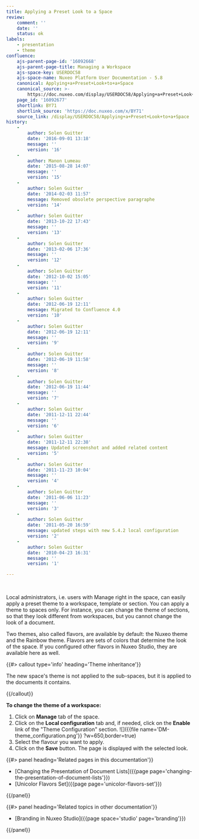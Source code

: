 ```yaml
---
title: Applying a Preset Look to a Space
review:
    comment: ''
    date: ''
    status: ok
labels:
    - presentation
    - theme
confluence:
    ajs-parent-page-id: '16092668'
    ajs-parent-page-title: Managing a Workspace
    ajs-space-key: USERDOC58
    ajs-space-name: Nuxeo Platform User Documentation - 5.8
    canonical: Applying+a+Preset+Look+to+a+Space
    canonical_source: >-
        https://doc.nuxeo.com/display/USERDOC58/Applying+a+Preset+Look+to+a+Space
    page_id: '16092677'
    shortlink: BY71
    shortlink_source: 'https://doc.nuxeo.com/x/BY71'
    source_link: /display/USERDOC58/Applying+a+Preset+Look+to+a+Space
history:
    - 
        author: Solen Guitter
        date: '2016-09-01 13:18'
        message: ''
        version: '16'
    - 
        author: Manon Lumeau
        date: '2015-08-28 14:07'
        message: ''
        version: '15'
    - 
        author: Solen Guitter
        date: '2014-02-03 11:57'
        message: Removed obsolete perspective paragraphe
        version: '14'
    - 
        author: Solen Guitter
        date: '2013-10-22 17:43'
        message: ''
        version: '13'
    - 
        author: Solen Guitter
        date: '2013-02-06 17:36'
        message: ''
        version: '12'
    - 
        author: Solen Guitter
        date: '2012-10-02 15:05'
        message: ''
        version: '11'
    - 
        author: Solen Guitter
        date: '2012-06-19 12:11'
        message: Migrated to Confluence 4.0
        version: '10'
    - 
        author: Solen Guitter
        date: '2012-06-19 12:11'
        message: ''
        version: '9'
    - 
        author: Solen Guitter
        date: '2012-06-19 11:58'
        message: ''
        version: '8'
    - 
        author: Solen Guitter
        date: '2012-06-19 11:44'
        message: ''
        version: '7'
    - 
        author: Solen Guitter
        date: '2011-12-11 22:44'
        message: ''
        version: '6'
    - 
        author: Solen Guitter
        date: '2011-12-11 22:38'
        message: Updated screenshot and added related content
        version: '5'
    - 
        author: Solen Guitter
        date: '2011-11-23 10:04'
        message: ''
        version: '4'
    - 
        author: Solen Guitter
        date: '2011-06-06 11:23'
        message: ''
        version: '3'
    - 
        author: Solen Guitter
        date: '2011-05-20 16:59'
        message: updated steps with new 5.4.2 local configuration
        version: '2'
    - 
        author: Solen Guitter
        date: '2010-04-23 16:31'
        message: ''
        version: '1'

---
```

&nbsp;

Local administrators, i.e. users with Manage right in the space, can easily apply a preset theme to a workspace, template or section. You can apply a theme to spaces only. For instance, you can change the theme of sections, so that they look different from workspaces, but you cannot change the look of a document.

Two themes, also called flavors, are available by default: the Nuxeo theme and the Rainbow theme. Flavors are sets of colors that determine the look of the space. If you configured other flavors in Nuxeo Studio, they are available here as well.

{{#> callout type='info' heading='Theme inheritance'}}

The new space's theme is not applied to the sub-spaces, but it is applied to the documents it contains.

{{/callout}}

**To change the theme of a workspace:**

1.  Click on **Manage** tab of the space.
2.  Click on the **Local configuration** tab and, if needed, click on the **Enable** link of the "Theme Configuration" section.
    ![]({{file name='DM-theme_configuration.png'}} ?w=650,border=true)
3.  Select the flavour you want to apply.
4.  Click on the **Save** button.
    The page is displayed with the selected look.

<div class="row" data-equalizer data-equalize-on="medium"><div class="column medium-6">{{#> panel heading='Related pages in this documentation'}}

*   [Changing the Presentation of Document Lists]({{page page='changing-the-presentation-of-document-lists'}})
*   [Unicolor Flavors Set]({{page page='unicolor-flavors-set'}})

{{/panel}}</div><div class="column medium-6">{{#> panel heading='Related topics in other documentation'}}

*   [Branding in Nuxeo Studio]({{page space='studio' page='branding'}})

{{/panel}}</div></div>
